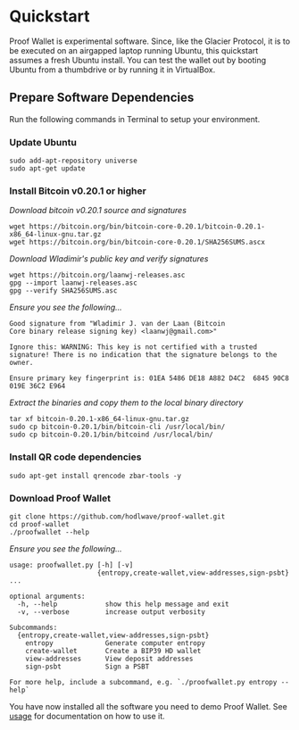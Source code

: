 # Quickstart

Proof Wallet is experimental software. Since, like the Glacier Protocol, it is to be executed on an airgapped laptop running Ubuntu, this quickstart assumes a fresh Ubuntu install. You can test the wallet out by booting Ubuntu from a thumbdrive or by running it in VirtualBox.

## Prepare Software Dependencies
Run the following commands in Terminal to setup your environment.

### Update Ubuntu
```
sudo add-apt-repository universe
sudo apt-get update
```

### Install Bitcoin v0.20.1 or higher
_Download bitcoin v0.20.1 source and signatures_
```
wget https://bitcoin.org/bin/bitcoin-core-0.20.1/bitcoin-0.20.1-x86_64-linux-gnu.tar.gz
wget https://bitcoin.org/bin/bitcoin-core-0.20.1/SHA256SUMS.ascx
```

_Download Wladimir's public key and verify signatures_
```
wget https://bitcoin.org/laanwj-releases.asc
gpg --import laanwj-releases.asc
gpg --verify SHA256SUMS.asc
```

_Ensure you see the following..._
```
Good signature from "Wladimir J. van der Laan (Bitcoin
Core binary release signing key) <laanwj@gmail.com>"

Ignore this: WARNING: This key is not certified with a trusted
signature! There is no indication that the signature belongs to the
owner.

Ensure primary key fingerprint is: 01EA 5486 DE18 A882 D4C2  6845 90C8 019E 36C2 E964
```

_Extract the binaries and copy them to the local binary directory_
```
tar xf bitcoin-0.20.1-x86_64-linux-gnu.tar.gz
sudo cp bitcoin-0.20.1/bin/bitcoin-cli /usr/local/bin/
sudo cp bitcoin-0.20.1/bin/bitcoind /usr/local/bin/
```

### Install QR code dependencies
```
sudo apt-get install qrencode zbar-tools -y
```

### Download Proof Wallet
```
git clone https://github.com/hodlwave/proof-wallet.git
cd proof-wallet
./proofwallet --help
```

_Ensure you see the following..._
```
usage: proofwallet.py [-h] [-v]
                      {entropy,create-wallet,view-addresses,sign-psbt} ...

optional arguments:
  -h, --help            show this help message and exit
  -v, --verbose         increase output verbosity

Subcommands:
  {entropy,create-wallet,view-addresses,sign-psbt}
    entropy             Generate computer entropy
    create-wallet       Create a BIP39 HD wallet
    view-addresses      View deposit addresses
    sign-psbt           Sign a PSBT

For more help, include a subcommand, e.g. `./proofwallet.py entropy --help`
```
You have now installed all the software you need to demo Proof Wallet. See [usage](usage.md) for documentation on how to use it.

